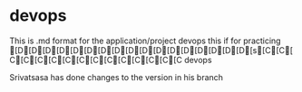 # devops

This is .md format for the application/project devops
this if for practicing [D[D[D[D[D[D[D[D[D[D[D[D[D[D[D[D[D[s[C[C[C[C[C[C[C[C[C[C[C[C[C[C[C devops

Srivatsasa has done changes to the version in his branch
